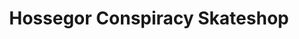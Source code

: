 ---
title: "Hossegor Conspiracy Skateshop"
url: /soorts-hossegor/hossegor-conspiracy-skateshop-avenue-des-menuisiers/
shop: sports
---